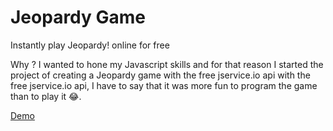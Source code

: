 # Jeopardy Game

Instantly play Jeopardy! online for free

Why ? I wanted to hone my Javascript skills and for that reason I started the project of creating a Jeopardy game with the free jservice.io api
with the free jservice.io api, I have to say that it was more fun to program the game than to play it 😂.

[Demo](https://jeopardy-by-renzo.netlify.app/)

